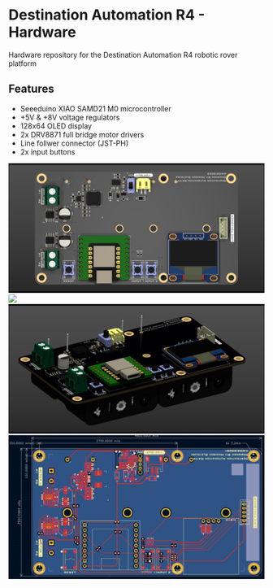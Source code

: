 # Destination Automation R4 - Hardware
Hardware repository for the Destination Automation R4 robotic rover platform

## Features
- Seeeduino XIAO SAMD21 M0 microcontroller
- +5V & +8V voltage regulators
- 128x64 OLED display
- 2x DRV8871 full bridge motor drivers
- Line follwer connector (JST-PH)
- 2x input buttons

![](roverFront.png)
![](roverBack.png)
![](roverIso.png)
![](roverRouting.png)
